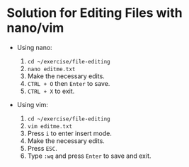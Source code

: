 # Solution for Editing Files with nano/vim

- Using nano:
  1. `cd ~/exercise/file-editing`
  2. `nano editme.txt`
  3. Make the necessary edits.
  4. `CTRL + O` then `Enter` to save.
  5. `CTRL + X` to exit.

- Using vim:
  1. `cd ~/exercise/file-editing`
  2. `vim editme.txt`
  3. Press `i` to enter insert mode.
  4. Make the necessary edits.
  5. Press `ESC`.
  6. Type `:wq` and press `Enter` to save and exit.
